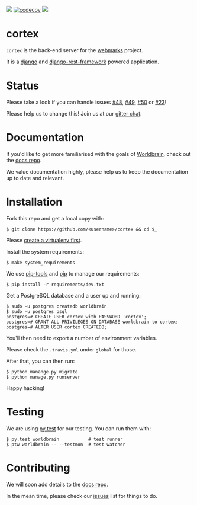 ![](https://travis-ci.org/WorldBrain/cortex.svg?branch=master)
[![codecov](https://codecov.io/gh/WorldBrain/cortex/branch/master/graph/badge.svg)](https://codecov.io/gh/WorldBrain/cortex)
![](https://img.shields.io/badge/Python-3.5-green.svg)

# cortex
`cortex` is the back-end server for the [webmarks][marks] project.

It is a [django][django] and [django-rest-framework][drf] powered application.

# Status
Please take a look if you can handle issues [#48][48], [#49][49], [#50][50] or [#23][23]!

Please help us to change this! Join us at our [gitter chat][chat].

# Documentation
If you'd like to get more familiarised with the goals of [Worldbrain][brain], check out the [docs repo][docs].

We value documentation highly, please help us to keep the documentation up to date and relevant.

# Installation
Fork this repo and get a local copy with:

```
$ git clone https://github.com/<username>/cortex && cd $_
```

Please [create a virtualenv first][venv].

Install the system requirements:

```
$ make system_requirements
```

We use [pip-tools][tools] and [pip][python-pip] to manage our requirements:

```
$ pip install -r requirements/dev.txt
```

Get a PostgreSQL database and a user up and running:

```
$ sudo -u postgres createdb worldbrain
$ sudo -u postgres psql
postgres=# CREATE USER cortex with PASSWORD 'cortex';
postgres=# GRANT ALL PRIVILEGES ON DATABASE worldbrain to cortex;
postgres=# ALTER USER cortex CREATEDB;
```

You'll then need to export a number of environment variables.

Please check the `.travis.yml` under `global` for those.

After that, you can then run:

```
$ python manange.py migrate
$ python manage.py runserver
```

Happy hacking!

# Testing
We are using [py.test][pytest] for our testing. You can run them with:

```
$ py.test worldbrain           # test runner
$ ptw worldbrain -- --testmon  # test watcher
```

# Contributing
We will soon add details to the [docs repo][docs].

In the mean time, please check our [issues][iss] list for things to do.

[marks]: https://github.com/WorldBrain/webmarks
[django]: https://www.djangoproject.com/
[drf]: http://www.django-rest-framework.org/
[docs]: https://github.com/WorldBrain/docs
[brain]: http://www.worldbrain.io/
[pytest]: http://pytest.org/latest/
[venv]: http://docs.python-guide.org/en/latest/dev/virtualenvs/
[tools]: https://github.com/nvie/pip-tools
[python-pip]: https://pip.pypa.io/en/stable/installing/
[iss]: https://github.com/WorldBrain/cortex/issues
[chat]: https://gitter.im/WorldBrain/webmarks
[48]: https://github.com/WorldBrain/cortex/issues/48
[49]: https://github.com/WorldBrain/cortex/issues/49
[50]: https://github.com/WorldBrain/cortex/issues/50
[23]: https://github.com/WorldBrain/cortex/issues/23
